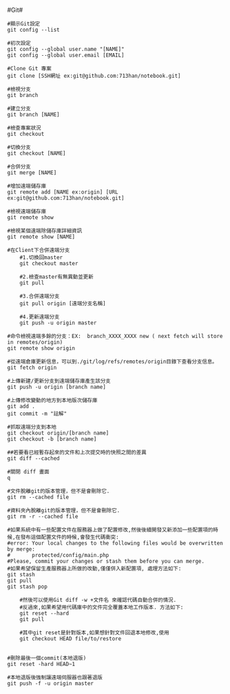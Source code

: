#Git#

	#顯示Git設定
	git config --list

	#初次設定
	git config --global user.name "[NAME]"
	git config --global user.email [EMAIL]

	#Clone Git 專案
	git clone [SSH網址 ex:git@github.com:713han/notebook.git]

	#檢視分支
	git branch

	#建立分支
	git branch [NAME]

	#檢查專案狀況
	git checkout

	#切換分支
	git checkout [NAME]

	#合併分支
	git merge [NAME]

	#增加遠端儲存庫
	git remote add [NAME ex:origin] [URL ex:git@github.com:713han/notebook.git]

	#檢視遠端儲存庫
	git remote show

	#檢視某個遠端除儲存庫詳細資訊
	git remote show [NAME]

	#在Client下合併遠端分支
		#1.切換回master
		git checkout master

		#2.檢查master有無異動並更新
		git pull

		#3.合併遠端分支
		git pull origin [遠端分支名稱]

		#4.更新遠端分支
		git push -u origin master

	#命令檢視遠端多餘的分支：EX:  branch_XXXX_XXXX new ( next fetch will store in remotes/origin)
	git remote show origin
	
	#從遠端倉庫更新信息，可以到./git/log/refs/remotes/origin目錄下查看分支信息。
	git fetch origin

	#上傳新建/更新分支到遠端儲存庫產生該分支
	git push -u origin [branch name]

	#上傳修改變動的地方到本地版次儲存庫
	git add .
	git commit -m "註解"
	
	#抓取遠端分支到本地
	git checkout origin/[branch name]
	git checkout -b [branch name]
	
	##若要看已經暫存起來的文件和上次提交時的快照之間的差異
	git diff --cached
	
	#關閉 diff 畫面
	q
	
	#文件脫離git的版本管理，但不是會刪除它.
	git rm --cached file
	
	#資料夾內脫離git的版本管理，但不是會刪除它.
	git rm -r --cached file
	
	#如果系統中有一些配置文件在服務器上做了配置修改,然後後續開發又新添加一些配置項的時候,在發布這個配置文件的時候,會發生代碼衝突:
	#error: Your local changes to the following files would be overwritten by merge:
	#		protected/config/main.php
	#Please, commit your changes or stash them before you can merge.
	#如果希望保留生產服務器上所做的改動,僅僅併入新配置項, 處理方法如下:
	git stash
	git pull
	git stash pop

		#然後可以使用Git diff -w +文件名 來確認代碼自動合併的情況.
		#反過來,如果希望用代碼庫中的文件完全覆蓋本地工作版本. 方法如下:
		git reset --hard
		git pull

		#其中git reset是針對版本,如果想針對文件回退本地修改,使用
		git checkout HEAD file/to/restore  


	#刪除最後一個commit(本地退版)
	git reset -hard HEAD~1

	#本地退版後強制讓遠端伺服器也跟著退版
	git push -f -u origin master
